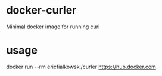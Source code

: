# docker-curler
Minimal docker image for running curl

# usage
docker run --rm ericfialkowski/curler https://hub.docker.com
